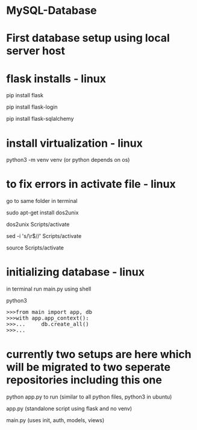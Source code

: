 # MySQL-Database
# First database setup using local server host

# flask installs - linux

pip install flask

pip install flask-login

pip install flask-sqlalchemy

# install virtualization - linux

python3 -m venv venv (or python depends on os)

# to fix errors in activate file - linux

go to same folder in terminal

sudo apt-get install dos2unix

dos2unix Scripts/activate

sed -i 's/\r$//' Scripts/activate

source Scripts/activate

# initializing database - linux
in terminal run main.py using shell

python3 

<pre>
>>>from main import app, db
>>>with app.app_context():
>>>...     db.create_all()
>>>...
</pre>

# currently two setups are here which will be migrated to two seperate repositories including this one

python app.py to run (similar to all python files, python3 in ubuntu)

app.py (standalone script using flask and no venv)

main.py (uses init, auth, models, views)